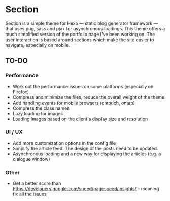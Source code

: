 # Section
Section is a simple theme for Hexo — static blog generator framework — that uses pug, sass and pjax for asynchronous loadings. This theme offers a much simplified version of the portfolio page I've been working on. The user interaction is based around sections which make the site easier to navigate, especially on mobile. 

## TO-DO

### Performance
* Work out the performance issues on some platforms (especially on Firefox)
* Compress and minimize the files, reduce the overall weight of the theme
* Add handling events for mobile browsers (ontouch, ontap)
* Compress the class names
* Lazy loading for images
* Loading images based on the client's display size and resolution

### UI / UX
* Add more customization options in the config file
* Simplify the article feed. The design of the posts need to be updated. 
* Asynchronous loading and a new way for displaying the articles (e.g. a dialogue window)


### Other
* Get a better score than https://developers.google.com/speed/pagespeed/insights/ - meaning fix all the issues

